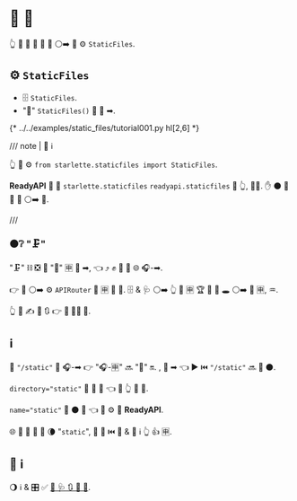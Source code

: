 # 🎻 📁

👆 💪 🍦 🎻 📁 🔁 ⚪️➡️ 📁 ⚙️ `StaticFiles`.

## ⚙️ `StaticFiles`

* 🗄 `StaticFiles`.
* "🗻" `StaticFiles()` 👐 🎯 ➡.

{* ../../examples/static_files/tutorial001.py hl[2,6] *}

/// note | 📡 ℹ

👆 💪 ⚙️ `from starlette.staticfiles import StaticFiles`.

**ReadyAPI** 🚚 🎏 `starlette.staticfiles` `readyapi.staticfiles` 🏪 👆, 👩‍💻. ✋️ ⚫️ 🤙 👟 🔗 ⚪️➡️ 💃.

///

### ⚫️❔ "🗜"

"🗜" ⛓ ❎ 🏁 "🔬" 🈸 🎯 ➡, 👈 ⤴️ ✊ 💅 🚚 🌐 🎧-➡.

👉 🎏 ⚪️➡️ ⚙️ `APIRouter` 🗻 🈸 🍕 🔬. 🗄 &amp; 🩺 ⚪️➡️ 👆 👑 🈸 🏆 🚫 🔌 🕳 ⚪️➡️ 🗻 🈸, ♒️.

👆 💪 ✍ 🌅 🔃 👉 **🏧 👩‍💻 🦮**.

## ℹ

🥇 `"/static"` 🔗 🎧-➡ 👉 "🎧-🈸" 🔜 "🗻" 🔛. , 🙆 ➡ 👈 ▶️ ⏮️ `"/static"` 🔜 🍵 ⚫️.

`directory="static"` 🔗 📛 📁 👈 🔌 👆 🎻 📁.

`name="static"` 🤝 ⚫️ 📛 👈 💪 ⚙️ 🔘 **ReadyAPI**.

🌐 👫 🔢 💪 🎏 🌘 "`static`", 🔆 👫 ⏮️ 💪 &amp; 🎯 ℹ 👆 👍 🈸.

## 🌅 ℹ

🌖 ℹ &amp; 🎛 ✅ <a href="https://www.starlette.io/staticfiles/" class="external-link" target="_blank">💃 🩺 🔃 🎻 📁</a>.
